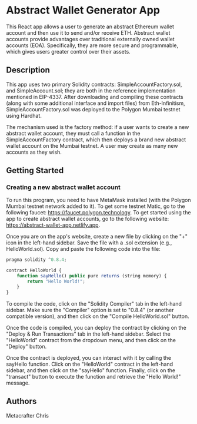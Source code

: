 # Abstract Wallet Generator App

This React app allows a user to generate an abstract Ethereum wallet account and then use it to send and/or receive ETH. Abstract wallet accounts provide advantages over traditional externally owned wallet accounts (EOA). Specifically, they are more secure and programmable, which gives users greater control over their assets. 

## Description

This app uses two primary Solidity contracts: SimpleAccountFactory.sol, and SimpleAccount.sol; they are both in the reference implementation mentioned in EIP-4337. After downloading  and compiling these contracts (along with some additional interface and import files) from Eth-Infinitism, SimpleAccountFactory.sol was deployed to the Polygon Mumbai testnet using Hardhat. 

The mechanism used is the factory method: if a user wants to create a new abstract wallet account, they must call a function in the SimpleAccountFactory contract, which then deploys a brand new abstract wallet account on the Mumbai testnet. A user may create as many new accounts as they wish. 

## Getting Started

### Creating a new abstract wallet account

To run this program, you need to have MetaMask installed (with the Polygon Mumbai testnet network added to it). To get some testnet Matic, go to the following faucet: https://faucet.polygon.technology. To get started using the app to create abstract wallet accounts, go to the following website: https://abstract-wallet-app.netlify.app.

Once you are on the app's website, create a new file by clicking on the "+" icon in the left-hand sidebar. Save the file with a .sol extension (e.g., HelloWorld.sol). Copy and paste the following code into the file:

```javascript
pragma solidity ^0.8.4;

contract HelloWorld {
    function sayHello() public pure returns (string memory) {
        return "Hello World!";
    }
}

```

To compile the code, click on the "Solidity Compiler" tab in the left-hand sidebar. Make sure the "Compiler" option is set to "0.8.4" (or another compatible version), and then click on the "Compile HelloWorld.sol" button.

Once the code is compiled, you can deploy the contract by clicking on the "Deploy & Run Transactions" tab in the left-hand sidebar. Select the "HelloWorld" contract from the dropdown menu, and then click on the "Deploy" button.

Once the contract is deployed, you can interact with it by calling the sayHello function. Click on the "HelloWorld" contract in the left-hand sidebar, and then click on the "sayHello" function. Finally, click on the "transact" button to execute the function and retrieve the "Hello World!" message.

## Authors

Metacrafter Chris  
